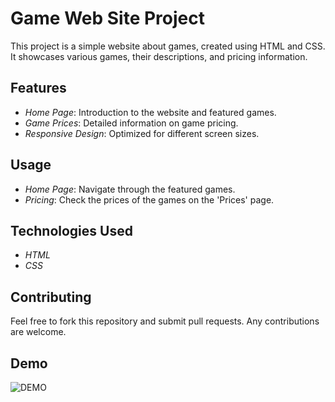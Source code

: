 # Game Web Site Project

This project is a simple website about games, created using HTML and CSS. It showcases various games, their descriptions, and pricing information.

## Features

- *Home Page*: Introduction to the website and featured games.
- *Game Prices*: Detailed information on game pricing.
- *Responsive Design*: Optimized for different screen sizes.


## Usage

- *Home Page*: Navigate through the featured games.
- *Pricing*: Check the prices of the games on the 'Prices' page.

## Technologies Used

- *HTML*
- *CSS*

## Contributing

Feel free to fork this repository and submit pull requests. Any contributions are welcome.

## Demo



![DEMO](https://github.com/user-attachments/assets/d2f05e7d-adee-4154-a392-4dd63943ef9f)
